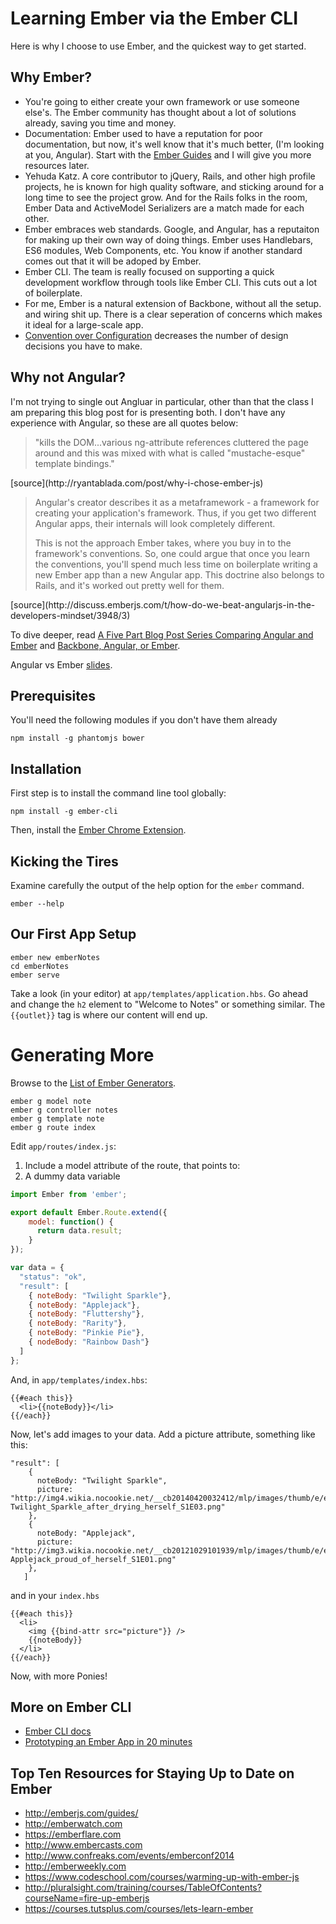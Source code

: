 # Learning Ember via the Ember CLI

Here is why I choose to use Ember, and the quickest way to get started.

## Why Ember?

- You're going to either create your own framework or use someone else's. The
Ember community has thought about a lot of solutions already, saving you time
and money.
- Documentation: Ember used to have a reputation for poor documentation, but
now, it's well know that it's much better, (I'm looking at you, Angular). Start
with the [Ember Guides](http://emberjs.com/guides/) and I will give you more
resources later.
- Yehuda Katz. A core contributor to jQuery, Rails, and other high profile
projects, he is known for high quality software, and sticking around for a long
time to see the project grow. And for the Rails folks in the room, Ember Data
and ActiveModel Serializers are a match made for each other.
- Ember embraces web standards. Google, and Angular, has a reputaiton for making
up their own way of doing things. Ember uses Handlebars, ES6 modules, Web Components, etc.
You know if another standard comes out that it will be adoped by Ember.
- Ember CLI. The team is really focused on supporting a quick development
workflow through tools like Ember CLI. This cuts out a lot of boilerplate.
- For me, Ember is a natural extension of Backbone, without all the setup.
and wiring shit up. There is a clear seperation of concerns which makes it ideal
for a large-scale app.
- [Convention over Configuration](http://en.wikipedia.org/wiki/Convention_over_configuration) decreases the number of design decisions you have to make.

## Why not Angular?

I'm not trying to single out Angluar in particular, other than that the class I
am preparing this blog post for is presenting both. I don't have any experience
with Angular, so these are all quotes below:

<blockquote>"kills the DOM...various ng-attribute references cluttered the page around 
and this was mixed with what is called "mustache-esque" template bindings."
</blockquote>
  [source](http://ryantablada.com/post/why-i-chose-ember-js)
<blockquote>Angular's creator describes it as a metaframework - a framework for
creating your application's framework. Thus, if you get two different Angular
apps, their internals will look completely different.

This is not the approach Ember takes, where you buy in to the framework's
conventions. So, one could argue that once you learn the conventions, you'll
spend much less time on boilerplate writing a new Ember app than a new Angular
app. This doctrine also belongs to Rails, and it's worked out pretty well for
them.
</blockquote>
[source](http://discuss.emberjs.com/t/how-do-we-beat-angularjs-in-the-developers-mindset/3948/3)

To dive deeper, read [A Five Part Blog Post Series Comparing Angular and Ember](http://www.benlesh.com/2014/04/embular-part-1-comparing-ember-and.html)
and [Backbone, Angular, or Ember](http://www.100percentjs.com/backbone-or-angular-or-ember-here-is-my-choice-and-why/).

Angular vs Ember [slides](https://docs.google.com/presentation/d/1e0z1pT9JuEh8G5DOtib6XFDHK0GUFtrZrU3IfxJynaA/preview?slide=id.g177e4bd2b_0148).

## Prerequisites

You'll need the following modules if you don't have them already

```
npm install -g phantomjs bower
```

## Installation

First step is to install the command line tool globally:

```
npm install -g ember-cli
```

Then, install the [Ember Chrome Extension](https://chrome.google.com/webstore/detail/ember-inspector/bmdblncegkenkacieihfhpjfppoconhi).

## Kicking the Tires

Examine carefully the output of the help option for the `ember` command.
```
ember --help
```

## Our First App Setup

```
ember new emberNotes
cd emberNotes
ember serve
```

Take a look (in your editor) at `app/templates/application.hbs`. Go ahead and 
change the `h2` element to "Welcome to Notes" or something similar. The 
`{{outlet}}` tag is where our content will end up.

# Generating More

Browse to the [List of Ember Generators](https://github.com/cavneb/loom-generators-ember-appkit/tree/master/loom/generators).

```
ember g model note
ember g controller notes
ember g template note
ember g route index
```

Edit `app/routes/index.js`:

1. Include a model attribute of the route, that points to:
2. A dummy data variable

```javascript
import Ember from 'ember';

export default Ember.Route.extend({
    model: function() {
      return data.result;
    }
});

var data = {
  "status": "ok",
  "result": [
    { noteBody: "Twilight Sparkle"},
    { noteBody: "Applejack"},
    { noteBody: "Fluttershy"},
    { noteBody: "Rarity"},
    { noteBody: "Pinkie Pie"},
    { nodeBody: "Rainbow Dash"}
  ]
};

```

And, in `app/templates/index.hbs`:

```
{{#each this}}
  <li>{{noteBody}}</li>
{{/each}}
```

Now, let's add images to your data. Add a picture attribute, something like this:

```
"result": [
    {
      noteBody: "Twilight Sparkle",
      picture: "http://img4.wikia.nocookie.net/__cb20140420032412/mlp/images/thumb/e/e0/Twilight_Sparkle_after_drying_herself_S1E03.png/209px-Twilight_Sparkle_after_drying_herself_S1E03.png"
    },
    {
      noteBody: "Applejack",
      picture: "http://img3.wikia.nocookie.net/__cb20121029101939/mlp/images/thumb/e/ee/Applejack_proud_of_herself_S1E01.png/209px-Applejack_proud_of_herself_S1E01.png"
    },
   ]
```

and in your `index.hbs`

```
{{#each this}}
  <li>
    <img {{bind-attr src="picture"}} />
    {{noteBody}}
  </li>
{{/each}}
```

Now, with more Ponies!

## More on Ember CLI

- [Ember CLI docs](http://iamstef.net/ember-cli/)
- [Prototyping an Ember App in 20 minutes](https://www.youtube.com/watch?v=Hm8XsgKT0Qw)

## Top Ten Resources for Staying Up to Date on Ember

- http://emberjs.com/guides/
- http://emberwatch.com
- https://emberflare.com
- http://www.embercasts.com
- http://www.confreaks.com/events/emberconf2014
- http://emberweekly.com
- https://www.codeschool.com/courses/warming-up-with-ember-js
- http://pluralsight.com/training/courses/TableOfContents?courseName=fire-up-emberjs
- https://courses.tutsplus.com/courses/lets-learn-ember
  


